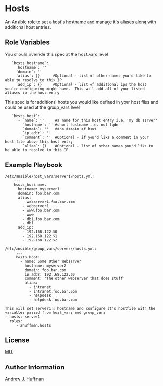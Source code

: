# Hosts

An Ansible role to set a host's hostname and manage it's aliases along with additional host entries.

## Role Variables

You should override this spec at the host_vars level

       `hosts_hostname`:
         `hostname`: ''
         `domain`: ''
         `alias`: {}      #Optional - list of other names you'd like to able to resolve to this IP
         `add_ip`: {}     #Optional - list of additional ips the host you're configuring might have.  This will add all of your listed aliases to the host entry

This spec is for additional hosts you would like defined in your host files and could be used at the group_vars level

       `hosts_host`:
          - `name`: ''     #a name for this host entry i.e. 'my db server'
            `hostname`: '' #short hostname i.e. not fqdn
            `domain`: ''   #dns domain of host
            `ip_addr`: ''
            `comment`: ''  #Optional - if you'd like a comment in your host file above this host entry
            `alias`: {}    #Optional - list of other names you'd like to be able to resolve to this IP

## Example Playbook


    /etc/ansible/host_vars/server1/hosts.yml:
        ---
        hosts_hostname:
          hostname: myserver1
          domain: foo.bar.com
          alias:
            - webserver1.foo.bar.com
            - webserver1
            - www.foo.bar.com
            - www
            - db1.foo.bar.com
            - db1
          add_ip:
            - 192.168.122.50
            - 192.168.122.51
            - 192.168.122.52

    /etc/ansible/group_vars/servers/hosts.yml:
         ---
         hosts_host:
           - name: Some Other Webserver
             hostname: myserver2
             domain: foo.bar.com
             ip_addr: 192.168.122.60
             comment: 'The other webserver that does stuff'
             alias:
               - intranet
               - intranet.foo.bar.com
               - helpdesk
               - helpdesk.foo.bar.com

    This will set server1's hostname and configure it's hostfile with the variables passed from host_vars and group_vars
    - hosts: server1
      roles:
         - ahuffman.hosts


## License

[MIT](LICENSE)

## Author Information

[Andrew J. Huffman](https://github.com/ahuffman)
